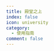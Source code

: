 ```yaml
---
title: 殿堂之上
index: false
icon: university
category:
  - 使用指南
comment: false
---
```


<VPCard
    title="Q&A功能块"
    desc="“提问的智慧”不再成为束缚的枷锁，享受问答的自由和解放"
    logo=""
    link="/zh/Q_A"
    background="rgba(90, 178, 255, 0.5)"
    />

<VPCard
    title="电控文档集锦"
    desc="荟萃最真实的知识，真正优秀的电控培训没有围墙"
    logo=""
    link="/zh/portfolio"
    background="rgba(90, 178, 255, 0.5)"
    />

<!-- /<Catalog /> -->

